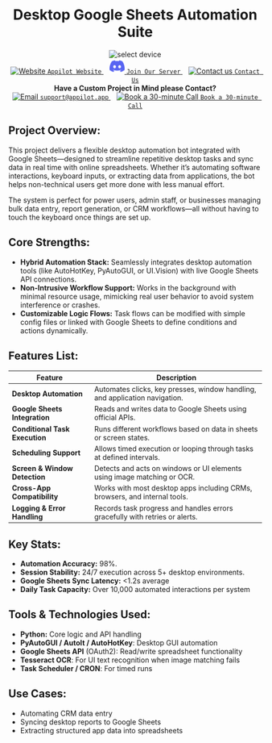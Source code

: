 <h1 align="center">Desktop Google Sheets Automation Suite</h1>

<div align="center">
  <img
    src="https://github.com/user-attachments/assets/d200549d-7613-446f-a43b-19a4117ca360"
    alt="select device"
    width="600px"
  />
</div>


<div align="center">
  <a href="https://appilot.app/">
    <img
      alt="Website"
      width="25px"
      src="https://github.com/user-attachments/assets/8e5f3af3-b098-4c1d-980d-df9aebc680d0"
    />
    <code>Appilot Website</code>
  </a>
  &nbsp;&nbsp;
  <a href="https://discord.gg/3CZ5muJdF2">
    <img
      alt="Join Our Server"
      width="30px"
      src="https://github.com/Zeeshanahmad4/RealEstateMate-WhatsApp-Group-Management-Bot/blob/main/discord-icon-svgrepo-com.svg"
    />
    <code>Join Our Server</code>
  </a>
  &nbsp;&nbsp;
  <a href="https://t.me/devpilot1">
    <img
      alt="Contact us"
      width="30px"
      src="https://edent.github.io/SuperTinyIcons/images/svg/telegram.svg"
    />
    <code>Contact Us</code>
  </a>
</div>

<div align="center">
<strong> Have a Custom Project in Mind please Contact?</strong>

<div align="center">
  <a href="mailto:support@appilot.app">
  <img
    alt="Email"
    width="30px"
    src="https://github.com/user-attachments/assets/91c8d428-32b7-4be0-91fa-2e42c902b5b8"
  />
  <code>support@appilot.app</code>
</a>
  &nbsp;&nbsp;
  <a href="https://cal.com/app-pilot-m8i8oo/30min">
  <img
    alt="Book a 30-minute Call"
    width="30px"
    src="https://github.com/user-attachments/assets/cd3e5c7b-3e4e-4bb3-b242-bcc20ee78f13"
  />
  <code>Book a 30-minute Call</code>
</a>
<span>

<div align="left">

## Project Overview:

This project delivers a flexible desktop automation bot integrated with Google Sheets—designed to streamline repetitive desktop tasks and sync data in real time with online spreadsheets. Whether it’s automating software interactions, keyboard inputs, or extracting data from applications, the bot helps non-technical users get more done with less manual effort.

The system is perfect for power users, admin staff, or businesses managing bulk data entry, report generation, or CRM workflows—all without having to touch the keyboard once things are set up.


## Core Strengths:
- **Hybrid Automation Stack:** Seamlessly integrates desktop automation tools (like AutoHotKey, PyAutoGUI, or UI.Vision) with live Google Sheets API connections.
- **Non-Intrusive Workflow Support:** Works in the background with minimal resource usage, mimicking real user behavior to avoid system interference or crashes.
- **Customizable Logic Flows:** Task flows can be modified with simple config files or linked with Google Sheets to define conditions and actions dynamically.

## Features List:

| **Feature**                | **Description**                                                             |
| -------------------------- | --------------------------------------------------------------------------- |
| **Desktop Automation**         | Automates clicks, key presses, window handling, and application navigation. |
| **Google Sheets Integration**  | Reads and writes data to Google Sheets using official APIs.                 |
| **Conditional Task Execution** | Runs different workflows based on data in sheets or screen states.          |
| **Scheduling Support**         | Allows timed execution or looping through tasks at defined intervals.       |
| **Screen & Window Detection**  | Detects and acts on windows or UI elements using image matching or OCR.     |
| **Cross-App Compatibility**    | Works with most desktop apps including CRMs, browsers, and internal tools.  |
| **Logging & Error Handling**   | Records task progress and handles errors gracefully with retries or alerts. |


## Key Stats:
- **Automation Accuracy:** 98%.
- **Session Stability:** 24/7 execution across 5+ desktop environments.
- **Google Sheets Sync Latency:** <1.2s average
- **Daily Task Capacity:** Over 10,000 automated interactions per system

## Tools & Technologies Used:
- **Python:** Core logic and API handling
- **PyAutoGUI / AutoIt / AutoHotKey**: Desktop GUI automation
- **Google Sheets API** (OAuth2): Read/write spreadsheet functionality
- **Tesseract OCR**: For UI text recognition when image matching fails
- **Task Scheduler / CRON**: For timed runs

## Use Cases:
- Automating CRM data entry
- Syncing desktop reports to Google Sheets
- Extracting structured app data into spreadsheets

